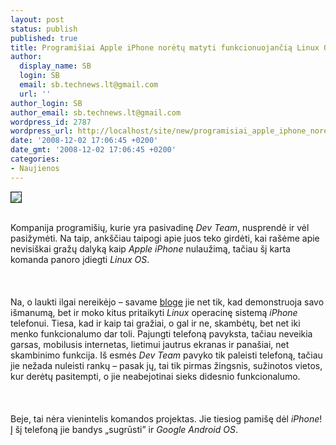 ```yaml
---
layout: post
status: publish
published: true
title: Programišiai Apple iPhone norėtų matyti funkcionuojančią Linux OS
author:
  display_name: SB
  login: SB
  email: sb.technews.lt@gmail.com
  url: ''
author_login: SB
author_email: sb.technews.lt@gmail.com
wordpress_id: 2787
wordpress_url: http://localhost/site/new/programisiai_apple_iphone_noretu_matyti_funkcionuojancia_linux_os/
date: '2008-12-02 17:06:45 +0200'
date_gmt: '2008-12-02 17:06:45 +0200'
categories:
- Naujienos
---
```

<div class="imgright"><img src="http://tbn3.google.com/images?q=tbn:f-QLBf2RxoxO_M:http://www.mozami.net/blog/wp-content/uploads/iphone.jpg" border="1"></div>
<p><br>Kompanija programišių, kurie yra pasivadinę <i>Dev Team</i>, nusprendė ir vėl pasižymėti. Na taip, ankščiau taipogi apie juos teko girdėti, kai rašėme apie nevisiškai gražų dalyką kaip <i>Apple iPhone</i> nulaužimą, tačiau šį karta komanda panoro įdiegti <i>Linux OS</i>.<br />
<br><br />
<br>Na, o laukti ilgai nereikėjo – savame <a class="ns" href="http://linuxoniphone.blogspot.com/">bloge</a> jie net tik, kad demonstruoja savo išmanumą, bet ir moko kitus pritaikyti <i>Linux</i> operacinę sistemą  <i>iPhone</i> telefonui. Tiesa, kad ir kaip tai gražiai, o gal ir ne, skambėtų, bet net iki menko funkcionalumo dar toli. Pajungti telefoną pavyksta, tačiau neveikia garsas, mobilusis internetas, lietimui jautrus ekranas ir panašiai, net skambinimo funkcija. Iš esmės <i>Dev Team</i> pavyko tik paleisti telefoną, tačiau jie nežada nuleisti rankų – pasak jų, tai tik pirmas žingsnis, sužinotos vietos, kur derėtų pasitempti, o jie neabejotinai sieks didesnio funkcionalumo.<br />
<br><br />
<br>Beje, tai nėra vienintelis komandos projektas. Jie tiesiog pamišę dėl <i>iPhone</i>! Į šį telefoną jie bandys „sugrūsti” ir <i>Google Android OS</i>.<br />
<br><br />
<br><br />
<br></p>
